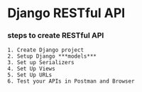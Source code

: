# Django RESTful API
### steps to create RESTful API
```
1. Create Django project
2. Setup Django ***models***
3. Set up Serializers
4. Set Up Views
5. Set Up URLs
6. Test your APIs in Postman and Browser
```

